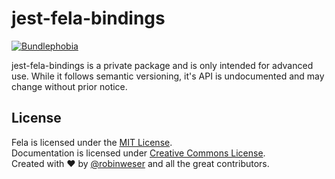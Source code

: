 # jest-fela-bindings

<a href="https://bundlephobia.com/result?p=jest-fela-bindings@latest"><img alt="Bundlephobia" src="https://img.shields.io/bundlephobia/minzip/jest-fela-bindings.svg"></a>

jest-fela-bindings is a private package and is only intended for advanced use. While it follows semantic versioning, it's API is undocumented and may change without prior notice.

## License
Fela is licensed under the [MIT License](http://opensource.org/licenses/MIT).<br>
Documentation is licensed under [Creative Commons License](http://creativecommons.org/licenses/by/4.0/).<br>
Created with ♥ by [@robinweser](http://weser.io) and all the great contributors.
